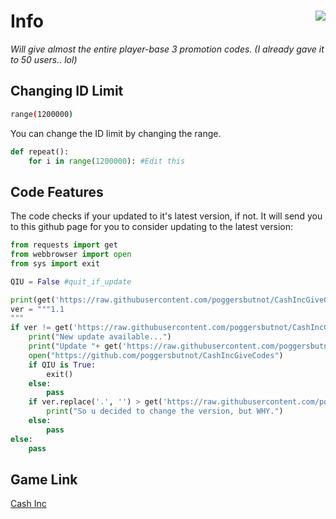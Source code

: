 # Info  <img align="right" src="https://cdn.discordapp.com/avatars/523597014030876672/c764dea3c375986b8d58915d49fe99b8.png"/>
*Will give almost the entire player-base 3 promotion codes. (I already gave it to 50 users.. lol)*

## Changing ID Limit

```bash
range(1200000)
```

You can change the ID limit by changing the range.

```python
def repeat():
    for i in range(1200000): #Edit this
```

## Code Features
The code checks if your updated to it's latest version, if not. It will send you to this github page for you to consider updating to the latest version:

```python
from requests import get
from webbrowser import open
from sys import exit

QIU = False #quit_if_update

print(get('https://raw.githubusercontent.com/poggersbutnot/CashIncGiveCodes/main/updates').text.replace('\n', ''))
ver = """1.1
"""
if ver != get('https://raw.githubusercontent.com/poggersbutnot/CashIncGiveCodes/main/version').text:
    print("New update available...")
    print("Update "+ get('https://raw.githubusercontent.com/poggersbutnot/CashIncGiveCodes/main/version').text.replace('\n', '') + " is availible.")
    open("https://github.com/poggersbutnot/CashIncGiveCodes")
    if QIU is True:
        exit()
    else:
        pass
    if ver.replace('.', '') > get('https://raw.githubusercontent.com/poggersbutnot/CashIncGiveCodes/main/version').text.replace('.', ''):
        print("So u decided to change the version, but WHY.")
    else:
        pass
else:
    pass
```

## Game Link
[Cash Inc](https://play.google.com/store/apps/details?id=com.alegrium.cong2&hl=en&gl=US)
    
 

